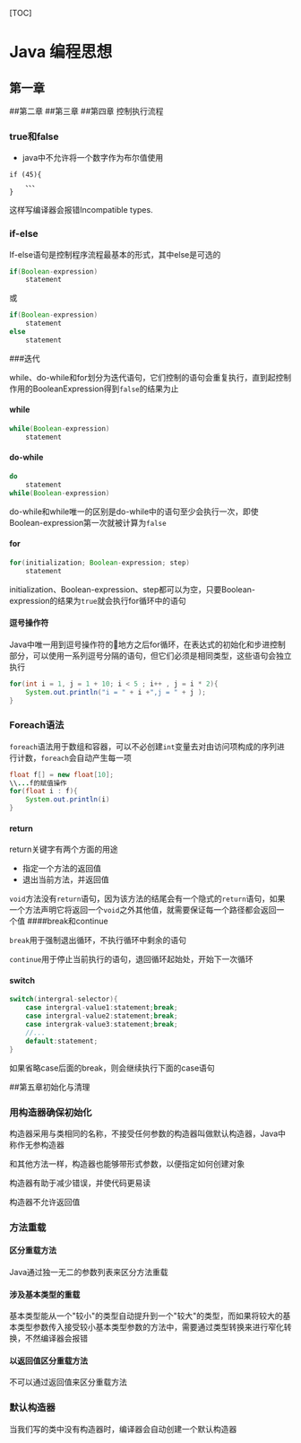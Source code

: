 [TOC]

# Java 编程思想

## 第一章

##第二章
##第三章
##第四章 控制执行流程

### true和false

- java中不允许将一个数字作为布尔值使用

 ```
 if (45){
     、、、
 }
 ```

这样写编译器会报错Incompatible types.

### if-else

If-else语句是控制程序流程最基本的形式，其中else是可选的

```java
if(Boolean-expression)
	statement
```

或

```java
if(Boolean-expression)
	statement
else
 	statement
```
###迭代

while、do-while和for划分为迭代语句，它们控制的语句会重复执行，直到起控制作用的BooleanExpression得到`false`的结果为止

#### while
```java
while(Boolean-expression)
	statement
```

#### do-while

```java
do
	statement
while(Boolean-expression)
```



do-while和while唯一的区别是do-while中的语句至少会执行一次，即使Boolean-expression第一次就被计算为`false`

#### for

```java
for(initialization; Boolean-expression; step)
	statement
```

initialization、Boolean-expression、step都可以为空，只要Boolean-expression的结果为`true`就会执行for循环中的语句

#### 逗号操作符

Java中唯一用到逗号操作符的地方之后for循环，在表达式的初始化和步进控制部分，可以使用一系列逗号分隔的语句，但它们必须是相同类型，这些语句会独立执行

```java
for(int i = 1, j = 1 + 10; i < 5 ; i++ , j = i * 2){
    System.out.println("i = " + i +",j = " + j );
}
```

### Foreach语法

`foreach`语法用于数组和容器，可以不必创建`int`变量去对由访问项构成的序列进行计数，`foreach`会自动产生每一项

```java
float f[] = new float[10];
\\...f的赋值操作
for(float i : f){
    System.out.println(i)
}
```

#### return

return关键字有两个方面的用途

- 指定一个方法的返回值
- 退出当前方法，并返回值

`void`方法没有`return`语句，因为该方法的结尾会有一个隐式的`return`语句，如果一个方法声明它将返回一个`void`之外其他值，就需要保证每一个路径都会返回一个值
####break和continue

`break`用于强制退出循环，不执行循环中剩余的语句

`continue`用于停止当前执行的语句，退回循环起始处，开始下一次循环

#### switch

```java
switch(intergral-selector){
    case intergral-value1:statement;break;
    case intergral-value2:statement;break;
    case intergrak-value3:statement;break;
    //...
    default:statement;
}
```

如果省略case后面的break，则会继续执行下面的case语句



##第五章初始化与清理

### 用构造器确保初始化

构造器采用与类相同的名称，不接受任何参数的构造器叫做默认构造器，Java中称作无参构造器

和其他方法一样，构造器也能够带形式参数，以便指定如何创建对象

构造器有助于减少错误，并使代码更易读

构造器不允许返回值

### 方法重载

#### 区分重载方法

Java通过独一无二的参数列表来区分方法重载

#### 涉及基本类型的重载

基本类型能从一个"较小"的类型自动提升到一个"较大"的类型，而如果将较大的基本类型参数传入接受较小基本类型参数的方法中，需要通过类型转换来进行窄化转换，不然编译器会报错



#### 以返回值区分重载方法

不可以通过返回值来区分重载方法

### 默认构造器

当我们写的类中没有构造器时，编译器会自动创建一个默认构造器




